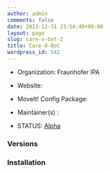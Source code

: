 ```yaml
---
author: admin
comments: false
date: 2013-12-31 23:54:40+00:00
layout: page
slug: care-o-bot-2
title: Care-O-Bot
wordpress_id: 542
---
```



	
  * Organization: Fraunhofer IPA

	
  * Website:

	
  * MoveIt! Config Package: 

	
  * Maintainer(s) :

	
  * STATUS: [Alpha](/about/moveit-status#legend)




### Versions








### Installation






